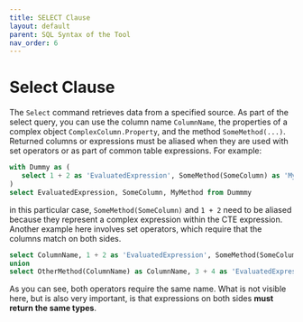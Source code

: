```yaml
---
title: SELECT Clause
layout: default
parent: SQL Syntax of the Tool
nav_order: 6
---
```


# Select Clause

The `Select` command retrieves data from a specified source. As part of the select query, you can use the column name `ColumnName`, the properties of a complex object `ComplexColumn.Property`, and the method `SomeMethod(...)`. Returned columns or expressions must be aliased when they are used with set operators or as part of common table expressions. For example:

```sql
with Dummy as (
   select 1 + 2 as 'EvaluatedExpression', SomeMethod(SomeColumn) as 'MyMethod', SomeColumn from #dummy.source()
)
select EvaluatedExpression, SomeColumn, MyMethod from Dummmy
```

in this particular case, `SomeMethod(SomeColumn)` and `1 + 2` need to be aliased because they represent a complex expression within the CTE expression. Another example here involves set operators, which require that the columns match on both sides.

```sql
select ColumnName, 1 + 2 as 'EvaluatedExpression', SomeMethod(SomeColumn) as 'MyMethod' from #dummy.source()
union
select OtherMethod(ColumnName) as ColumnName, 3 + 4 as 'EvaluatedExpression', SomeMethod2(SomeColumn) as 'MyMethod' from #dummy.source()
```

As you can see, both operators require the same name. What is not visible here, but is also very important, is that expressions on both sides **must return the same types**.